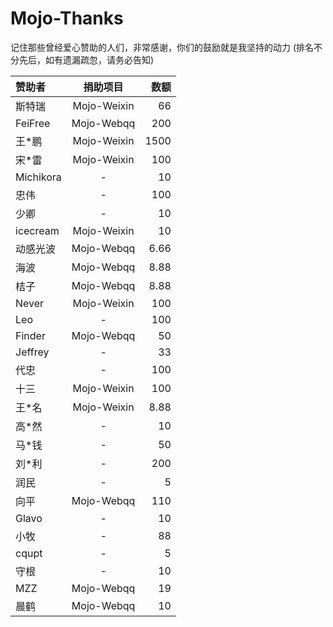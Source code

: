 # Mojo-Thanks
记住那些曾经爱心赞助的人们，非常感谢，你们的鼓励就是我坚持的动力 (排名不分先后，如有遗漏疏忽，请务必告知)

| 赞助者         | 捐助项目         | 数额       |
| :------------  |:----------------: | ---------: |
|斯特瑞         | Mojo-Weixin   | 66          |
|FeiFree        | Mojo-Webqq  | 200        |
|王*鹏           | Mojo-Weixin   | 1500      |
|宋*雷           | Mojo-Weixin   | 100        |
|Michikora    | -                     | 10          |
|忠伟             | -                     | 100        |
|少卿             | -                     | 10          |
|icecream     | Mojo-Weixin   |  10         | 
|动感光波      | Mojo-Webqq   | 6.66       |
|海波            | Mojo-Webqq   | 8.88       |
|桔子            | Mojo-Webqq   | 8.88       |
|Never         | Mojo-Weixin    | 100        |
|Leo             | -                      | 100        |
|Finder         | Mojo-Webqq   | 50          |
|Jeffrey        |  -                     | 33          |
|代忠            | -                      | 100        |
|十三            | Mojo-Weixin    | 100        |
|王*名          | Mojo-Weixin     | 8.88      |
|高*然          |  -                      | 10         |
|马*钱          |  -                      | 50         |
|刘*利          | -                       | 200       |
|润民            | -                       | 5          |
|向平            | Mojo-Webqq    | 110     |
|Glavo          | -                        | 10     |
|小牧            | -                         | 88      |
|cqupt          | -                        | 5        |
|守根            | -                         | 10      |
|MZZ           | Mojo-Webqq      | 19      |
|晨鹤            |Mojo-Webqq       |  10     |
